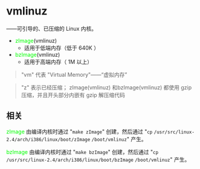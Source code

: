 # vmlinuz
——可引导的、已压缩的 Linux 内核。

- <span class="x">zImage</span>(vmlinuz)
    - 适用于低端内存（低于 640K ）
- <span class="x">bzImage</span>(vmlinuz)
    - 适用于高端内存（ 1M 以上）

> "vm" 代表 "Virtual Memory"——“虚拟内存”

> "z" 表示已经压缩；
> zImage(vmlinuz) 和bzImage(vmlinuz) 都使用 gzip 压缩，并且开头部分内嵌有 gzip 解压缩代码

## 相关
<span class="x">zImage</span> 由编译内核时通过 "`make zImage`" 创建，然后通过 "`cp` `/usr/src/linux-2.4/arch/i386/linux/boot/zImage` `/boot/vmlinuz`" 产生。

<span class="x">bzImage</span> 由编译内核时通过 "`make bzImage`" 创建，然后通过 "`cp` `/usr/src/linux-2.4/arch/i386/linux/boot/bzImage` `/boot/vmlinuz`" 产生。








<style>
.x {
    color: lime;
}
</style>